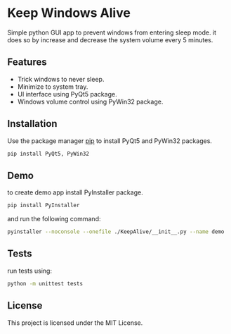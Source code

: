 # Keep Windows Alive

Simple python GUI app to prevent windows from entering sleep mode. it does so by increase and decrease the system volume every 5 minutes.

## Features

- Trick windows to never sleep.
- Minimize to system tray.
- UI interface using PyQt5 package.
- Windows volume control using PyWin32 package.

## Installation

Use the package manager [pip](https://pip.pypa.io/en/stable/) to install PyQt5 and PyWin32 packages.

```bash
pip install PyQt5, PyWin32
```

## Demo

to create demo app install PyInstaller package.

```bash
pip install PyInstaller
```

and run the following command:

```bash
pyinstaller --noconsole --onefile ./KeepAlive/__init__.py --name demo
```

## Tests

run tests using:

```bash
python -m unittest tests
```

## License

This project is licensed under the MIT License.
